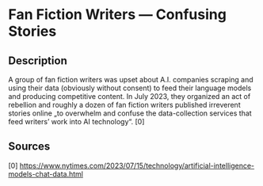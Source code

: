 # Fan Fiction Writers — Confusing Stories

## Description

A group of fan fiction writers was upset about A.I. companies scraping and using their data (obviously without consent) to feed their language models and producing competitive content. In July 2023, they organized an act of rebellion and roughly a dozen of fan fiction writers published irreverent stories online „to overwhelm and confuse the data-collection services that feed writers’ work into AI technology“. [0]  

## Sources

[0] https://www.nytimes.com/2023/07/15/technology/artificial-intelligence-models-chat-data.html  